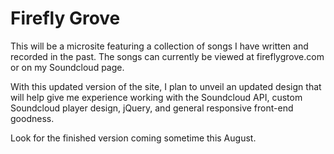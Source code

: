# Firefly Grove

This will be a microsite featuring a collection of songs I have written and recorded in the past. The songs can currently be viewed at fireflygrove.com or on my Soundcloud page.

With this updated version of the site, I plan to unveil an updated design that will help give me experience working with the Soundcloud API, custom Soundcloud player design, jQuery, and general responsive front-end goodness.

Look for the finished version coming sometime this August.
